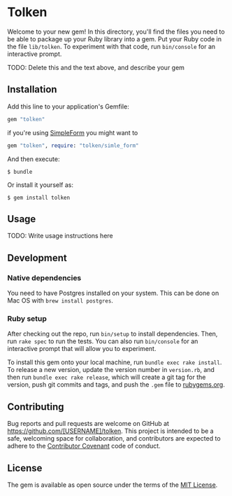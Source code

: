 # Tolken
Welcome to your new gem! In this directory, you'll find the files you need to be able to package up your Ruby library into a gem. Put your Ruby code in the file `lib/tolken`. To experiment with that code, run `bin/console` for an interactive prompt.

TODO: Delete this and the text above, and describe your gem

## Installation
Add this line to your application's Gemfile:

```ruby
gem "tolken"
```

if you're using [SimpleForm](https://github.com/plataformatec/simple_form) you might want to

```ruby
gem "tolken", require: "tolken/simle_form"
```

And then execute:

    $ bundle

Or install it yourself as:

    $ gem install tolken

## Usage
TODO: Write usage instructions here

## Development

### Native dependencies
You need to have Postgres installed on your system. This can be done on Mac OS with `brew install postgres`.

### Ruby setup
After checking out the repo, run `bin/setup` to install dependencies. Then, run `rake spec` to run the tests. You can also run `bin/console` for an interactive prompt that will allow you to experiment.

To install this gem onto your local machine, run `bundle exec rake install`. To release a new version, update the version number in `version.rb`, and then run `bundle exec rake release`, which will create a git tag for the version, push git commits and tags, and push the `.gem` file to [rubygems.org](https://rubygems.org).

## Contributing
Bug reports and pull requests are welcome on GitHub at https://github.com/[USERNAME]/tolken. This project is intended to be a safe, welcoming space for collaboration, and contributors are expected to adhere to the [Contributor Covenant](http://contributor-covenant.org) code of conduct.

## License
The gem is available as open source under the terms of the [MIT License](https://opensource.org/licenses/MIT).
